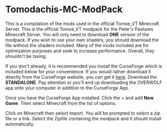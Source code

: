 # Tomodachis-MC-ModPack
This is a compilation of the mods used in the official Tomoe_VT Minecraft Server. 
This is the official Tomoe_VT modpack for the Peter's Pastures Minecraft Server. You will only need to download **ONE** version of the modpack. If you wish to use your own shaders, you should download the file without the shaders included. Many of the mods included are for optimization purposes and seek to increase performance. Overall, they shouldn't be taxing.

If you don't already, it is recommended you install the CurseForge which is included below for your convenience. If you would rather download it directly from the CurseForge website, you can get it [here](https://www.curseforge.com/download/app). Download the **STANDALONE**. Pay attention or you'll end up downloading the OVERWOLF app onto your computer in addition to the CurseForge App.

Once you have the CurseForge App installed. Click the + and add **New Game**. Then select Minecraft from the list of options.

Click on Minecraft then select import. You will be prompted to select a zip file or a link. Select the Zipfile containing the modpack and it should install automatically.
